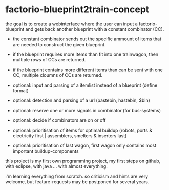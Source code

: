 # factorio-blueprint2train-concept

the goal is to create a webinterface where the user can input a factorio-blueprint and gets back another blueprint with a constant combinator (CC). 

* the constant combinator sends out the specific ammount of items that are needed to construct the given blueprint. 
* if the blueprint requires more items than fit into one trainwagon, then multiple rows of CCs are returned. 
* if the blueprint contains more different items than can be sent with one CC, multiple cloumns of CCs are returned. 

* optional: input and parsing of a itemlist instead of a blueprint (define format)
 * optional: detection and parsing of a url (pastebin, hastebin, $bin)
* optional: reserve one or more signals in combinator (for bus-systems)
* optional: decide if combinators are on or off
* optional: prioritisation of items for optimal buildup (robots, ports & electricity first | assemblers, smelters & inserters last)
* optional: prioritisation of last wagon, first wagon only contains most important buildup-components

this project is my first own programming project, my first steps on github, with eclipse, with java ... with almost everything. 

i'm learning everything from scratch. 
so criticism and hints are very welcome, but feature-requests may be postponed for several years. 
